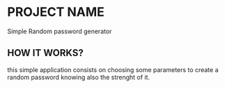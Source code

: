 # PROJECT NAME
 Simple Random password generator

## HOW IT WORKS?
this simple application consists on choosing some parameters to create a random password
knowing also the strenght of it.
